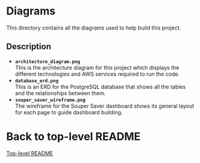 # Diagrams

This directory contains all the diagrams used to help build this project.

## Description

- **`architecture_diagram.png`**  
  This is the architecture diagram for this project which displays the different technologies
  and AWS services required to run the code.
- **`database_erd.png`**  
  This is an ERD for the PostgreSQL database that shows all the tables and the relationships between them.
- **`souper_saver_wireframe.png`**  
  The wireframe for the Souper Saver dashboard shows its general layout for each page to guide dashboard building.

# Back to top-level README

[Top-level README](../README.md)
